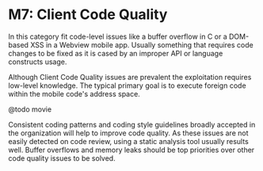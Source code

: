 M7: Client Code Quality
=======================

In this category fit code-level issues like a buffer overflow in C or a
DOM-based XSS in a Webview mobile app. Usually something that requires code
changes to be fixed as it is cased by an improper API or language constructs
usage.

Although Client Code Quality issues are prevalent the exploitation requires
low-level knowledge. The typical primary goal is to execute foreign code within
the mobile code's address space.

@todo movie

Consistent coding patterns and coding style guidelines broadly accepted in the
organization will help to improve code quality. As these issues are not easily
detected on code review, using a static analysis tool usually results well.
Buffer overflows and memory leaks should be top priorities over other code
quality issues to be solved.

